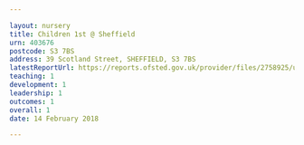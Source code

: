 ```yaml
---

layout: nursery
title: Children 1st @ Sheffield
urn: 403676
postcode: S3 7BS
address: 39 Scotland Street, SHEFFIELD, S3 7BS
latestReportUrl: https://reports.ofsted.gov.uk/provider/files/2758925/urn/403676.pdf
teaching: 1
development: 1
leadership: 1
outcomes: 1
overall: 1
date: 14 February 2018

---
```


